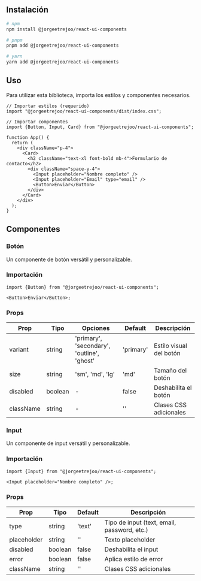 ## Instalación

```bash
# npm
npm install @jorgeetrejoo/react-ui-components

# pnpm
pnpm add @jorgeetrejoo/react-ui-components

# yarn
yarn add @jorgeetrejoo/react-ui-components
```

## Uso

Para utilizar esta biblioteca, importa los estilos y componentes necesarios.

```tsx
// Importar estilos (requerido)
import "@jorgeetrejoo/react-ui-components/dist/index.css";

// Importar componentes
import {Button, Input, Card} from "@jorgeetrejoo/react-ui-components";

function App() {
  return (
    <div className="p-4">
      <Card>
        <h2 className="text-xl font-bold mb-4">Formulario de contacto</h2>
        <div className="space-y-4">
          <Input placeholder="Nombre completo" />
          <Input placeholder="Email" type="email" />
          <Button>Enviar</Button>
        </div>
      </Card>
    </div>
  );
}
```

## Componentes

### Botón

Un componente de botón versátil y personalizable.

### Importación

```tsx
import {Button} from "@jorgeetrejoo/react-ui-components";

<Button>Enviar</Button>;
```

### Props

| Prop      | Tipo    | Opciones                                   | Default   | Descripción             |
| --------- | ------- | ------------------------------------------ | --------- | ----------------------- |
| variant   | string  | 'primary', 'secondary', 'outline', 'ghost' | 'primary' | Estilo visual del botón |
| size      | string  | 'sm', 'md', 'lg'                           | 'md'      | Tamaño del botón        |
| disabled  | boolean | -                                          | false     | Deshabilita el botón    |
| className | string  | -                                          | ''        | Clases CSS adicionales  |

### Input

Un componente de input versátil y personalizable.

### Importación

```tsx
import {Input} from "@jorgeetrejoo/react-ui-components";

<Input placeholder="Nombre completo" />;
```

### Props

| Prop        | Tipo    | Default | Descripción                                 |
| ----------- | ------- | ------- | ------------------------------------------- |
| type        | string  | 'text'  | Tipo de input (text, email, password, etc.) |
| placeholder | string  | ''      | Texto placeholder                           |
| disabled    | boolean | false   | Deshabilita el input                        |
| error       | boolean | false   | Aplica estilo de error                      |
| className   | string  | ''      | Clases CSS adicionales                      |
